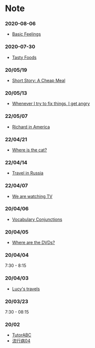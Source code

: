 # Note

### 2020-08-06

- [Basic Feelings](./basic-feelings.md)

### 2020-07-30

- [Tasty Foods](./tasty-foods.md)

### 20/05/19

- [Short Story: A Cheap Meal](./turor-09.md)

### 20/05/13

- [Whenever I try to fix things, I get angry](./tutor-08.md)

### 22/05/07

- [Richard in America](./tutor-07.md)

### 22/04/21

- [Where is the cat?](./tutor-06.md)

### 22/04/14

- [Travel in Russia](./tutor-05.md)

### 22/04/07

- [We are watching TV](./tutor-04.md)

### 20/04/06

- [Vocabulary Conjunctions](./tutor-03.md)

### 20/04/05

- [Where are the DVDs?](./tutor-02.md)

### 20/04/04

7:30 - 8:15

### 20/04/03

- [Lucy's travels](./tutor-01.md)

### 20/03/23
7:30 - 08:15

### 20/02

- [TutorABC](./TutorABC.md)
- [流行病04](./流行病04.md)
